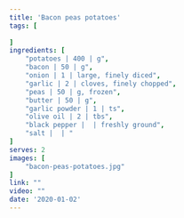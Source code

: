 ```yaml
---
title: 'Bacon peas potatoes'
tags: [
    
]
ingredients: [
    "potatoes | 400 | g",
    "bacon | 50 | g",
    "onion | 1 | large, finely diced",
    "garlic | 2 | cloves, finely chopped",
    "peas | 50 | g, frozen",
    "butter | 50 | g",
    "garlic powder | 1 | ts",
    "olive oil | 2 | tbs",
    "black pepper |  | freshly ground",
    "salt |  | "
]
serves: 2
images: [
    "bacon-peas-potatoes.jpg"
]
link: ""
video: ""
date: '2020-01-02'
---
```


